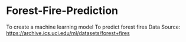 # Forest-Fire-Prediction
To create a machine learning model
To predict forest fires
Data Source: https://archive.ics.uci.edu/ml/datasets/forest+fires
